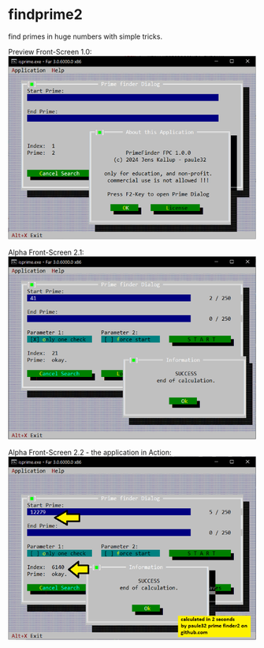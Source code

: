 # findprime2
 find primes in huge numbers with simple tricks.

Preview Front-Screen 1.0:
![Preview](img/screen000.png)

Alpha Front-Screen 2.1:
![Preview](img/screen001.png)

Alpha Front-Screen 2.2 - the application in Action:
![Preview](img/screen002.png)